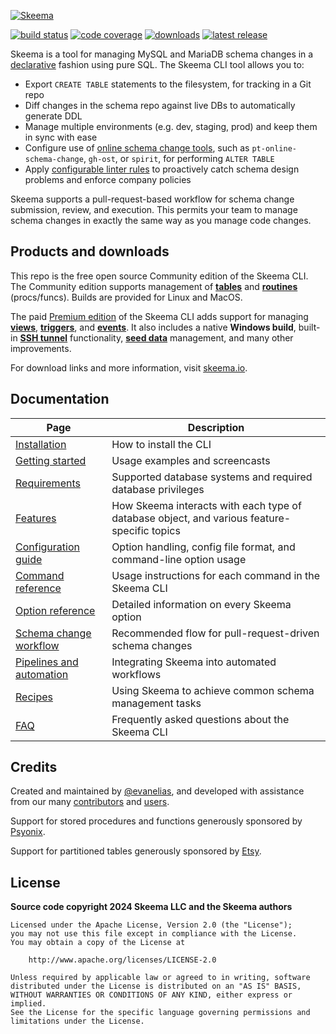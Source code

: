 [![Skeema](https://www.skeema.io/img/logo.png)](https://www.skeema.io)

[![build status](https://img.shields.io/github/actions/workflow/status/skeema/skeema/tests.yml?branch=main)](https://github.com/skeema/skeema/actions)
[![code coverage](https://img.shields.io/coveralls/skeema/skeema.svg)](https://coveralls.io/r/skeema/skeema)
[![downloads](https://img.shields.io/github/downloads/skeema/skeema/total.svg)](https://github.com/skeema/skeema/releases)
[![latest release](https://img.shields.io/github/release/skeema/skeema.svg)](https://github.com/skeema/skeema/releases)

Skeema is a tool for managing MySQL and MariaDB schema changes in a [declarative](https://www.skeema.io/blog/2019/01/18/declarative/) fashion using pure SQL. The Skeema CLI tool allows you to:

* Export `CREATE TABLE` statements to the filesystem, for tracking in a Git repo
* Diff changes in the schema repo against live DBs to automatically generate DDL
* Manage multiple environments (e.g. dev, staging, prod) and keep them in sync with ease
* Configure use of [online schema change tools](https://www.skeema.io/docs/features/osc/), such as `pt-online-schema-change`, `gh-ost`, or `spirit`, for performing `ALTER TABLE`
* Apply [configurable linter rules](https://www.skeema.io/docs/features/safety/) to proactively catch schema design problems and enforce company policies

Skeema supports a pull-request-based workflow for schema change submission, review, and execution. This permits your team to manage schema changes in exactly the same way as you manage code changes.

## Products and downloads

This repo is the free open source Community edition of the Skeema CLI. The Community edition supports management of [**tables**](https://www.skeema.io/docs/features/tables/) and [**routines**](https://www.skeema.io/docs/features/routines/) (procs/funcs). Builds are provided for Linux and MacOS.

The paid [Premium edition](https://www.skeema.io/download/) of the Skeema CLI adds support for managing [**views**](https://www.skeema.io/docs/features/views/), [**triggers**](https://www.skeema.io/docs/features/triggers/), and [**events**](https://www.skeema.io/docs/features/events/). It also includes a native **Windows build**, built-in [**SSH tunnel**](https://www.skeema.io/docs/features/ssh/) functionality, [**seed data**](https://www.skeema.io/docs/features/seeddata/) management, and many other improvements.

For download links and more information, visit [skeema.io](https://www.skeema.io/download/).

## Documentation

Page | Description
--- | ---
[Installation](https://www.skeema.io/docs/install/) | How to install the CLI
[Getting started](https://www.skeema.io/docs/examples/) | Usage examples and screencasts
[Requirements](https://www.skeema.io/docs/requirements/) | Supported database systems and required database privileges
[Features](https://www.skeema.io/docs/features/) | How Skeema interacts with each type of database object, and various feature-specific topics
[Configuration guide](https://www.skeema.io/docs/config/) | Option handling, config file format, and command-line option usage
[Command reference](https://www.skeema.io/docs/commands/) | Usage instructions for each command in the Skeema CLI
[Option reference](https://www.skeema.io/docs/options/) | Detailed information on every Skeema option
[Schema change workflow](https://www.skeema.io/docs/workflow/) | Recommended flow for pull-request-driven schema changes
[Pipelines and automation](https://www.skeema.io/docs/automation/) | Integrating Skeema into automated workflows
[Recipes](https://www.skeema.io/docs/recipes/) | Using Skeema to achieve common schema management tasks
[FAQ](https://www.skeema.io/docs/faq/) | Frequently asked questions about the Skeema CLI

## Credits

Created and maintained by [@evanelias](https://github.com/evanelias), and developed with assistance from our many [contributors](https://github.com/skeema/skeema/graphs/contributors) and [users](https://www.skeema.io/about/).

Support for stored procedures and functions generously sponsored by [Psyonix](https://psyonix.com).

Support for partitioned tables generously sponsored by [Etsy](https://www.etsy.com).

## License

**Source code copyright 2024 Skeema LLC and the Skeema authors**

```text
Licensed under the Apache License, Version 2.0 (the "License");
you may not use this file except in compliance with the License.
You may obtain a copy of the License at

    http://www.apache.org/licenses/LICENSE-2.0

Unless required by applicable law or agreed to in writing, software
distributed under the License is distributed on an "AS IS" BASIS,
WITHOUT WARRANTIES OR CONDITIONS OF ANY KIND, either express or implied.
See the License for the specific language governing permissions and
limitations under the License.
```
